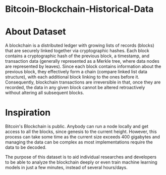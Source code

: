 # Bitcoin-Blockchain-Historical-Data
# About Dataset
A blockchain is a distributed ledger with growing lists of records (blocks) that are securely linked together via cryptographic hashes. Each block contains a cryptographic hash of the previous block, a timestamp, and transaction data (generally represented as a Merkle tree, where data nodes are represented by leaves). Since each block contains information about the previous block, they effectively form a chain (compare linked list data structure), with each additional block linking to the ones before it. Consequently, blockchain transactions are irreversible in that, once they are recorded, the data in any given block cannot be altered retroactively without altering all subsequent blocks.

# Inspiration
Bitcoin's Blockchain is public. Anybody can run a node locally and get access to all the blocks, since genesis to the current height. However, this process can take some time as the current size exceeds 400 gigabytes and managing the data can be complex as most implementations require the data to be decoded.

The purpose of this dataset is to aid individual researches and developers to be able to analyze the blockchain deeply or even train machine learning models in just a few minutes, instead of several hours/days.
